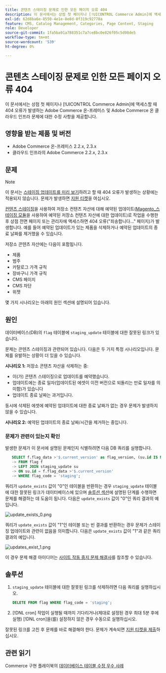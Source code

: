 ```yaml
---
title: 콘텐츠 스테이징 문제로 인한 모든 페이지 오류 404
description: 이 문서에서는 상점 첫 페이지나 [!UICONTROL Commerce Admin]에 액세스할 때 404 오류가 발생하는 Adobe Commerce 온-프레미스 및 Adobe Commerce 온 클라우드 인프라 문제에 대한 수정 사항을 제공합니다.
exl-id: 62d8ba6e-8550-4e1e-8e8d-8f319c92778a
feature: CMS, Catalog Management, Categories, Page Content, Staging
role: Developer
source-git-commit: 1fa5ba91a788351c7a7ce8bc0e826f05c5d98de5
workflow-type: tm+mt
source-wordcount: '539'
ht-degree: 0%

---
```


# 콘텐츠 스테이징 문제로 인한 모든 페이지 오류 404

이 문서에서는 상점 첫 페이지나 [!UICONTROL Commerce Admin]에 액세스할 때 404 오류가 발생하는 Adobe Commerce 온-프레미스 및 Adobe Commerce 온 클라우드 인프라 문제에 대한 수정 사항을 제공합니다.

## 영향을 받는 제품 및 버전

* Adobe Commerce 온-프레미스 2.2.x, 2.3.x
* 클라우드 인프라의 Adobe Commerce 2.2.x, 2.3.x

## 문제

>[!NOTE]
>
>이 문서는 [스테이징 업데이트를 미리 보기](https://experienceleague.adobe.com/ko/docs/commerce-admin/content-design/guide-overview#preview-the-scheduled-change)하려고 할 때 404 오류가 발생하는 상황에는 적용되지 않습니다. 문제가 발생하면 [지원 티켓](https://experienceleague.adobe.com/ko/docs/commerce-knowledge-base/kb/help-center-guide/magento-help-center-user-guide#support-case)을 여십시오.

[컨텐츠 스테이징](https://experienceleague.adobe.com/docs/commerce-admin/content-design/staging/content-staging.html?lang=ko)을 사용하여 저장소 컨텐츠 자산에 대해 예약된 업데이트([Magento\_스테이징 모듈](https://developer.adobe.com/commerce/php/module-reference/)을 사용하여 예약된 저장소 컨텐츠 자산에 대한 업데이트)로 작업을 수행한 후 상점 전면 페이지 또는 관리자에 액세스하면 404 오류(&quot;죄송합니다...&quot; 페이지)가 발생합니다. 예를 들어 예약된 업데이트가 있는 제품을 삭제하거나 예약된 업데이트의 종료 날짜를 제거했을 수 있습니다.

저장소 콘텐츠 자산에는 다음이 포함됩니다.

* 제품
* 범주
* 카탈로그 가격 규칙
* 장바구니 가격 규칙
* CMS 페이지
* CMS 차단
* 위젯

몇 가지 시나리오는 아래의 원인 섹션에 설명되어 있습니다.

## 원인

데이터베이스(DB)의 `flag` 테이블에 `staging_update` 테이블에 대한 잘못된 링크가 있습니다.

문제는 콘텐츠 스테이징과 관련되어 있습니다. 다음은 두 가지 특정 시나리오입니다. 문제를 유발하는 상황이 더 있을 수 있습니다.

**시나리오 1:** 저장소 콘텐츠 자산을 삭제하는 중:

* 이(가) 콘텐츠 스테이징으로 업데이트를 예약했습니다.
* 업데이트에는 종료 일자(업데이트된 에셋이 이전 버전으로 되돌리는 만료 일자를 의미함)가 있습니다
* 업데이트 종료 날짜는 과거입니다.

동시에 삭제된 에셋에 예약된 업데이트에 대한 종료 날짜가 없는 경우 문제가 발생하지 않을 수 있습니다.

**시나리오 2:** 예약된 업데이트의 종료 날짜/시간을 제거하는 중입니다.

### 문제가 관련이 있는지 확인

발생한 문제가 이 문서에 설명된 문제인지 식별하려면 다음 DB 쿼리를 실행합니다.

```sql
   SELECT f.flag_data >'$.current_version' as flag_version, (su.id IS NOT NULL) as update_exists
   -> FROM flag f
   -> LEFT JOIN staging_update su
   -> ON su.id = f.flag_data >'$.current_version'
   -> WHERE flag_code = 'staging';
```

쿼리가 `update_exists` 값이 &quot;0&quot;인 테이블을 반환하는 경우 `staging_update` 테이블에 대한 잘못된 링크가 데이터베이스에 있으며 [솔루션 섹션](#solution)에 설명된 단계를 수행하면 문제를 해결하는 데 도움이 됩니다. 다음은 `update_exists` 값이 &quot;0&quot;인 쿼리 결과의 예입니다.

![update_exists_0.png](assets/update_exists_0.png)

쿼리가 `update_exists` 값이 &quot;1&quot;인 테이블 또는 빈 결과를 반환하는 경우 문제가 스테이징 업데이트와 관련이 없음을 의미합니다. 다음은 `update_exists` 값이 &quot;1&quot;과 같은 쿼리 결과의 예입니다.

![updates_exist_1.png](assets/updates_exist_1.png)

이 경우 문제 해결 아이디어는 [사이트 작동 중지 문제 해결사](https://experienceleague.adobe.com/ko/docs/commerce-knowledge-base/kb/troubleshooting/site-down-or-unresponsive/magento-site-down-troubleshooter)를 참조할 수 있습니다.

## 솔루션

1. `staging_update` 테이블에 대한 잘못된 링크를 삭제하려면 다음 쿼리를 실행하십시오.

   ```sql
   DELETE FROM flag WHERE flag_code = 'staging';
   ```

1. [!DNL cron] 작업이 실행될 때까지 기다리거나(제대로 설정된 경우 최대 5분 후에 실행) [!DNL cron]을(를) 설정하지 않은 경우 수동으로 실행하십시오.

잘못된 링크를 고친 후 문제를 바로 해결해야 한다. 문제가 계속되면 [지원 티켓을 제출](https://experienceleague.adobe.com/ko/docs/commerce-knowledge-base/kb/help-center-guide/magento-help-center-user-guide#support-case)하십시오.

## 관련 읽기

Commerce 구현 플레이북의 [데이터베이스 테이블 수정 우수 사례](https://experienceleague.adobe.com/ko/docs/commerce-operations/implementation-playbook/best-practices/development/modifying-core-and-third-party-tables#why-adobe-recommends-avoiding-modifications)
